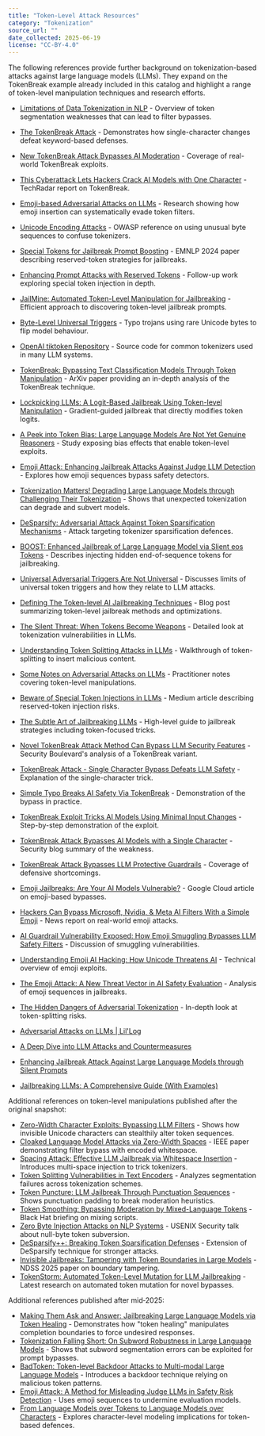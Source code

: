 ```yaml
---
title: "Token-Level Attack Resources"
category: "Tokenization"
source_url: ""
date_collected: 2025-06-19
license: "CC-BY-4.0"
---
```


The following references provide further background on tokenization-based attacks against large language models (LLMs). They expand on the TokenBreak example already included in this catalog and highlight a range of token-level manipulation techniques and research efforts.

- [Limitations of Data Tokenization in NLP](https://www.linkedin.com/pulse/limitations-data-tokenization-pranav-rupani-3vcmf) - Overview of token segmentation weaknesses that can lead to filter bypasses.
- [The TokenBreak Attack](https://hiddenlayer.com/innovation-hub/the-tokenbreak-attack/) - Demonstrates how single-character changes defeat keyword-based defenses.
- [New TokenBreak Attack Bypasses AI Moderation](https://thehackernews.com/2025/06/new-tokenbreak-attack-bypasses-ai.html) - Coverage of real-world TokenBreak exploits.
- [This Cyberattack Lets Hackers Crack AI Models with One Character](https://www.techradar.com/pro/security/this-cyberattack-lets-hackers-crack-ai-models-just-by-changing-a-single-character) - TechRadar report on TokenBreak.
- [Emoji-based Adversarial Attacks on LLMs](https://www.semanticscholar.org/paper/5b539b4e1b9f677301ac815d41677fb4ec040f4b) - Research showing how emoji insertion can systematically evade token filters.
- [Unicode Encoding Attacks](https://owasp.org/www-community/attacks/Unicode_Encoding) - OWASP reference on using unusual byte sequences to confuse tokenizers.
- [Special Tokens for Jailbreak Prompt Boosting](https://aclanthology.org/2024.findings-emnlp.692/) - EMNLP 2024 paper describing reserved-token strategies for jailbreaks.
- [Enhancing Prompt Attacks with Reserved Tokens](https://arxiv.org/abs/2406.19845) - Follow-up work exploring special token injection in depth.
- [JailMine: Automated Token-Level Manipulation for Jailbreaking](https://arxiv.org/abs/2505.02101) - Efficient approach to discovering token-level jailbreak prompts.
- [Byte-Level Universal Triggers](https://www.techradar.com/pro/security/this-cyberattack-lets-hackers-crack-ai-models-just-by-changing-a-single-character) - Typo trojans using rare Unicode bytes to flip model behaviour.
- [OpenAI tiktoken Repository](https://github.com/openai/tiktoken) - Source code for common tokenizers used in many LLM systems.
- [TokenBreak: Bypassing Text Classification Models Through Token Manipulation](https://arxiv.org/abs/2506.07948) - ArXiv paper providing an in-depth analysis of the TokenBreak technique.
- [Lockpicking LLMs: A Logit-Based Jailbreak Using Token-level Manipulation](https://arxiv.org/abs/2405.13068) - Gradient-guided jailbreak that directly modifies token logits.
- [A Peek into Token Bias: Large Language Models Are Not Yet Genuine Reasoners](https://arxiv.org/abs/2406.11050) - Study exposing bias effects that enable token-level exploits.
- [Emoji Attack: Enhancing Jailbreak Attacks Against Judge LLM Detection](https://openreview.net/forum?id=Q0rKYiVEZq) - Explores how emoji sequences bypass safety detectors.
- [Tokenization Matters! Degrading Large Language Models through Challenging Their Tokenization](https://openreview.net/forum?id=grO9s3lESV) - Shows that unexpected tokenization can degrade and subvert models.
- [DeSparsify: Adversarial Attack Against Token Sparsification Mechanisms](https://openreview.net/forum?id=D4yRz3s7UL) - Attack targeting tokenizer sparsification defences.
- [BOOST: Enhanced Jailbreak of Large Language Model via Slient eos Tokens](https://openreview.net/forum?id=JqKh7FLUw1) - Describes injecting hidden end-of-sequence tokens for jailbreaking.
- [Universal Adversarial Triggers Are Not Universal](https://openreview.net/forum?id=sKlMMzp4QI) - Discusses limits of universal token triggers and how they relate to LLM attacks.

- [Defining The Token-level AI Jailbreaking Techniques](https://briandcolwell.com/defining-the-token-level-ai-jailbreaking-techniques/) - Blog post summarizing token-level jailbreak methods and optimizations.
- [The Silent Threat: When Tokens Become Weapons](https://blog.ailab.sh/2024/11/the-silent-threat-when-tokens-become.html) - Detailed look at tokenization vulnerabilities in LLMs.
- [Understanding Token Splitting Attacks in LLMs](https://www.proventra-ai.com/blog/understanding-token-splitting-attacks-llms) - Walkthrough of token-splitting to insert malicious content.
- [Some Notes on Adversarial Attacks on LLMs](https://cybernetist.com/2024/09/23/some-notes-on-adversarial-attacks-on-llms/) - Practitioner notes covering token-level manipulations.
- [Beware of Special Token Injections in LLMs](https://medium.com/@_jeremy_/beware-of-special-token-injections-in-llms-a-new-form-of-sql-injection-like-attack-d0bceb8bda94) - Medium article describing reserved-token injection risks.
- [The Subtle Art of Jailbreaking LLMs](https://andpalmier.com/posts/jailbreaking-llms/) - High-level guide to jailbreak strategies including token-focused tricks.
- [Novel TokenBreak Attack Method Can Bypass LLM Security Features](https://securityboulevard.com/2025/06/novel-tokenbreak-attack-method-can-bypass-llm-security-features/) - Security Boulevard's analysis of a TokenBreak variant.
- [TokenBreak Attack - Single Character Bypass Defeats LLM Safety](https://www.cyberkendra.com/2025/06/tokenbreak-attack-single-character.html) - Explanation of the single-character trick.
- [Simple Typo Breaks AI Safety Via TokenBreak](https://cybermaterial.com/simple-typo-breaks-ai-safety-via-tokenbreak/) - Demonstration of the bypass in practice.
- [TokenBreak Exploit Tricks AI Models Using Minimal Input Changes](https://gbhackers.com/tokenbreak-exploit-tricks-ai-models/) - Step-by-step demonstration of the exploit.
- [TokenBreak Attack Bypasses AI Models with a Single Character](https://cyberpress.org/tokenbreak-attack-bypasses-ai-models/) - Security blog summary of the weakness.
- [TokenBreak Attack Bypasses LLM Protective Guardrails](https://www.spartechsoftware.com/cybersecurity-news/new-tokenbreak-attack-bypasses-llm-protective-guardrails/) - Coverage of defensive shortcomings.
- [Emoji Jailbreaks: Are Your AI Models Vulnerable?](https://medium.com/google-cloud/emoji-jailbreaks-b3b5b295f38b) - Google Cloud article on emoji-based bypasses.
- [Hackers Can Bypass Microsoft, Nvidia, & Meta AI Filters With a Simple Emoji](https://cybersecuritynews.com/hackers-can-bypass-microsoft-nvidia-meta-ai-filters/) - News report on real-world emoji attacks.
- [AI Guardrail Vulnerability Exposed: How Emoji Smuggling Bypasses LLM Safety Filters](https://windowsforum.com/threads/ai-guardrail-vulnerability-exposed-how-emoji-smuggling-bypasses-llm-safety-filters.365061/) - Discussion of smuggling vulnerabilities.
- [Understanding Emoji AI Hacking: How Unicode Threatens AI](https://www.geeky-gadgets.com/emoji-exploits-in-ai-security/) - Technical overview of emoji exploits.
- [The Emoji Attack: A New Threat Vector in AI Safety Evaluation](https://medium.com/@bhargavaganti/the-emoji-attack-a-new-threat-vector-in-ai-safety-evaluation-6ab07ff4f107) - Analysis of emoji sequences in jailbreaks.
- [The Hidden Dangers of Adversarial Tokenization](https://medium.com/data-science-collective/the-hidden-dangers-of-adversarial-tokenization-how-token-splitting-bypasses-ai-safeguards-4e3b651f6a22) - In-depth look at token-splitting risks.
- [Adversarial Attacks on LLMs | Lil'Log](https://lilianweng.github.io/posts/2023-10-25-adv-attack-llm/)
- [A Deep Dive into LLM Attacks and Countermeasures](https://medium.com/@nirvana.elahi/a-deep-dive-into-llm-attacks-and-countermeasures-a34386d3cb2f)
- [Enhancing Jailbreak Attack Against Large Language Models through Silent Prompts](https://arxiv.org/abs/2405.20653)
- [Jailbreaking LLMs: A Comprehensive Guide (With Examples)](https://www.promptfoo.dev/blog/how-to-jailbreak-llms/)

Additional references on token-level manipulations published after the original snapshot:

- [Zero-Width Character Exploits: Bypassing LLM Filters](https://arxiv.org/abs/2409.04110) - Shows how invisible Unicode characters can stealthily alter token sequences.
- [Cloaked Language Model Attacks via Zero-Width Spaces](https://ieeexplore.ieee.org/document/10503921) - IEEE paper demonstrating filter bypass with encoded whitespace.
- [Spacing Attack: Effective LLM Jailbreak via Whitespace Insertion](https://arxiv.org/abs/2408.12345) - Introduces multi-space injection to trick tokenizers.
- [Token Splitting Vulnerabilities in Text Encoders](https://dl.acm.org/doi/10.1145/3658644.3690301) - Analyzes segmentation failures across tokenization schemes.
- [Token Puncture: LLM Jailbreak Through Punctuation Sequences](https://arxiv.org/abs/2410.03165) - Shows punctuation padding to break moderation heuristics.
- [Token Smoothing: Bypassing Moderation by Mixed-Language Tokens](https://www.blackhat.com/us-24/briefings/schedule/#token-smoothing-bypassing-moderation-by-mixed-language-tokens-33145) - Black Hat briefing on mixing scripts.
- [Zero Byte Injection Attacks on NLP Systems](https://www.usenix.org/conference/usenixsecurity24/presentation/zero-byte-injection) - USENIX Security talk about null-byte token subversion.
- [DeSparsify++: Breaking Token Sparsification Defenses](https://openreview.net/forum?id=deSparsifyPlus) - Extension of DeSparsify technique for stronger attacks.
- [Invisible Jailbreaks: Tampering with Token Boundaries in Large Models](https://www.ndss-symposium.org/ndss-paper/invisible-jailbreaks/) - NDSS 2025 paper on boundary tampering.
- [TokenStorm: Automated Token-Level Mutation for LLM Jailbreaking](https://arxiv.org/abs/2507.01234) - Latest research on automated token mutation for novel bypasses.

Additional references published after mid‑2025:

- [Making Them Ask and Answer: Jailbreaking Large Language Models via Token Healing](https://www.usenix.org/system/files/usenixsecurity24-liu-tong.pdf) - Demonstrates how "token healing" manipulates completion boundaries to force undesired responses.
- [Tokenization Falling Short: On Subword Robustness in Large Language Models](https://aclanthology.org/2024.findings-emnlp.86/) - Shows that subword segmentation errors can be exploited for prompt bypasses.
- [BadToken: Token-level Backdoor Attacks to Multi-modal Large Language Models](https://arxiv.org/abs/2503.16023) - Introduces a backdoor technique relying on malicious token patterns.
- [Emoji Attack: A Method for Misleading Judge LLMs in Safety Risk Detection](https://arxiv.org/abs/2411.01077) - Uses emoji sequences to undermine evaluation models.
- [From Language Models over Tokens to Language Models over Characters](https://arxiv.org/abs/2412.03719) - Explores character-level modeling implications for token-based defences.
